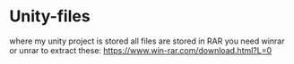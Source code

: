 # Unity-files
where my unity project is stored
all files are stored in RAR
you need winrar or unrar to extract these:
https://www.win-rar.com/download.html?L=0
